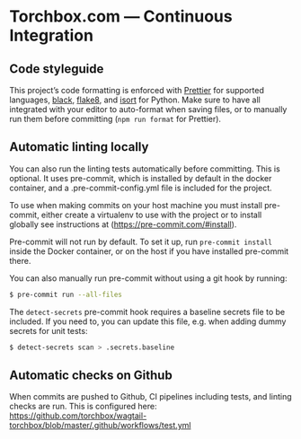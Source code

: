 # Torchbox.com — Continuous Integration

## Code styleguide

This project’s code formatting is enforced with [Prettier](https://prettier.io/) for supported languages, [black](https://github.com/psf/black), [flake8](https://github.com/pycqa/flake8), and [isort](https://github.com/PyCQA/isort) for Python. Make sure to have all integrated with your editor to auto-format when saving files, or to manually run them before committing (`npm run format` for Prettier).

## Automatic linting locally

You can also run the linting tests automatically before committing. This is optional. It uses pre-commit, which is installed by default in the docker container, and a .pre-commit-config.yml file is included for the project.

To use when making commits on your host machine you must install pre-commit, either create a virtualenv to use with the project or to install globally see instructions at (https://pre-commit.com/#install).

Pre-commit will not run by default. To set it up, run `pre-commit install` inside the Docker container, or on the host if you have installed pre-commit there.

You can also manually run pre-commit without using a git hook by running:

```bash
$ pre-commit run --all-files
```

The `detect-secrets` pre-commit hook requires a baseline secrets file to be included. If you need to, you can update this file, e.g. when adding dummy secrets for unit tests:

```bash
$ detect-secrets scan > .secrets.baseline
```

## Automatic checks on Github

When commits are pushed to Github, CI pipelines including tests, and linting checks are run. This is configured here: https://github.com/torchbox/wagtail-torchbox/blob/master/.github/workflows/test.yml
